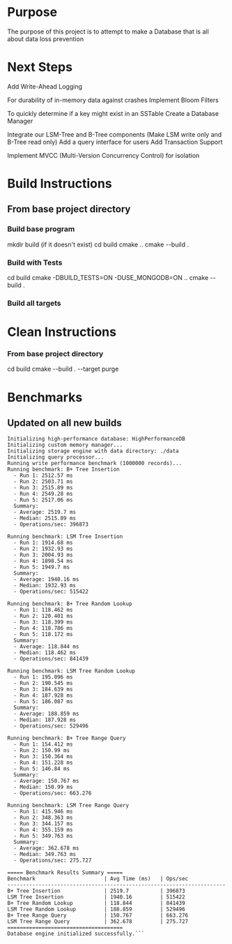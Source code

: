 # Purpose

The purpose of this project is to attempt to make a Database that is all about data loss prevention

# Next Steps

Add Write-Ahead Logging

For durability of in-memory data against crashes
Implement Bloom Filters

To quickly determine if a key might exist in an SSTable
Create a Database Manager

Integrate our LSM-Tree and B-Tree components (Make LSM write only and B-Tree read only)
Add a query interface for users
Add Transaction Support

Implement MVCC (Multi-Version Concurrency Control) for isolation

# Build Instructions
## From base project directory
### Build base program
mkdir build (if it doesn't exist)
cd build
cmake ..
cmake --build .

### Build with Tests
cd build
cmake -DBUILD_TESTS=ON -DUSE_MONGODB=ON ..
cmake --build .

### Build all targets

# Clean Instructions
### From base project directory
cd build
cmake --build . --target purge

# Benchmarks
## Updated on all new builds
```High-Performance Database Engine Starting...
Initializing high-performance database: HighPerformanceDB
Initializing custom memory manager...
Initializing storage engine with data directory: ./data
Initializing query processor...
Running write performance benchmark (1000000 records)...
Running benchmark: B+ Tree Insertion
  - Run 1: 2512.57 ms
  - Run 2: 2503.71 ms
  - Run 3: 2515.89 ms
  - Run 4: 2549.28 ms
  - Run 5: 2517.06 ms     
  Summary:
  - Average: 2519.7 ms    
  - Median: 2515.89 ms    
  - Operations/sec: 396873

Running benchmark: LSM Tree Insertion
  - Run 1: 1914.68 ms
  - Run 2: 1932.93 ms
  - Run 3: 2004.93 ms
  - Run 4: 1898.54 ms
  - Run 5: 1949.7 ms
  Summary:
  - Average: 1940.16 ms
  - Median: 1932.93 ms
  - Operations/sec: 515422

Running benchmark: B+ Tree Random Lookup
  - Run 1: 118.462 ms
  - Run 2: 120.401 ms
  - Run 3: 118.399 ms
  - Run 4: 118.786 ms
  - Run 5: 118.172 ms
  Summary:
  - Average: 118.844 ms
  - Median: 118.462 ms
  - Operations/sec: 841439

Running benchmark: LSM Tree Random Lookup
  - Run 1: 195.096 ms
  - Run 2: 190.545 ms
  - Run 3: 184.639 ms
  - Run 4: 187.928 ms
  - Run 5: 186.087 ms
  Summary:
  - Average: 188.859 ms
  - Median: 187.928 ms
  - Operations/sec: 529496

Running benchmark: B+ Tree Range Query
  - Run 1: 154.412 ms
  - Run 2: 150.99 ms
  - Run 3: 150.364 ms
  - Run 4: 151.228 ms
  - Run 5: 146.84 ms
  Summary:
  - Average: 150.767 ms
  - Median: 150.99 ms
  - Operations/sec: 663.276

Running benchmark: LSM Tree Range Query
  - Run 1: 415.946 ms
  - Run 2: 348.363 ms
  - Run 3: 344.157 ms
  - Run 4: 355.159 ms
  - Run 5: 349.763 ms
  Summary:
  - Average: 362.678 ms
  - Median: 349.763 ms
  - Operations/sec: 275.727

===== Benchmark Results Summary =====
Benchmark                      | Avg Time (ms)   | Ops/sec
----------------------------------------------------------------------
B+ Tree Insertion              | 2519.7          | 396873
LSM Tree Insertion             | 1940.16         | 515422
B+ Tree Random Lookup          | 118.844         | 841439
LSM Tree Random Lookup         | 188.859         | 529496
B+ Tree Range Query            | 150.767         | 663.276
LSM Tree Range Query           | 362.678         | 275.727        
=====================================
Database engine initialized successfully.```